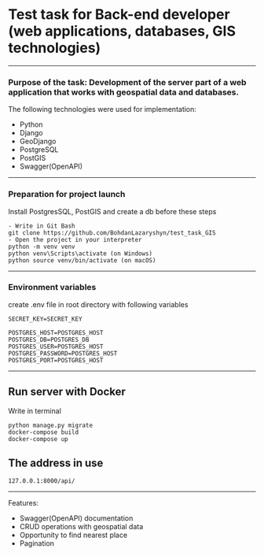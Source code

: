 # Test task for Back-end developer (web applications, databases, GIS technologies)
***
### Purpose of the task: Development of the server part of a web application that works with geospatial data and databases.
The following technologies were used for implementation:
- Python
- Django
- GeoDjango
- PostgreSQL
- PostGIS
- Swagger(OpenAPI)
***
### Preparation for project launch
Install PostgresSQL, PostGIS and create a db before these steps
```
- Write in Git Bash
git clone https://github.com/BohdanLazaryshyn/test_task_GIS
- Open the project in your interpreter
python -m venv venv
python venv\Scripts\activate (on Windows)
python source venv/bin/activate (on macOS)
```
***
### Environment variables
create .env file in root directory with following variables
```
SECRET_KEY=SECRET_KEY

POSTGRES_HOST=POSTGRES_HOST
POSTGRES_DB=POSTGRES_DB
POSTGRES_USER=POSTGRES_HOST
POSTGRES_PASSWORD=POSTGRES_HOST
POSTGRES_PORT=POSTGRES_HOST
```
***
## Run server with Docker
Write in terminal
```
python manage.py migrate
docker-compose build
docker-compose up
```
## The address in use
```
127.0.0.1:8000/api/
```
***
Features:
- Swagger(OpenAPI) documentation
- CRUD operations with geospatial data
- Opportunity to find nearest place
- Pagination